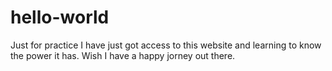 # hello-world
Just for practice
I have just got access to this website and learning to know the power it has. Wish I have a happy jorney out there.
